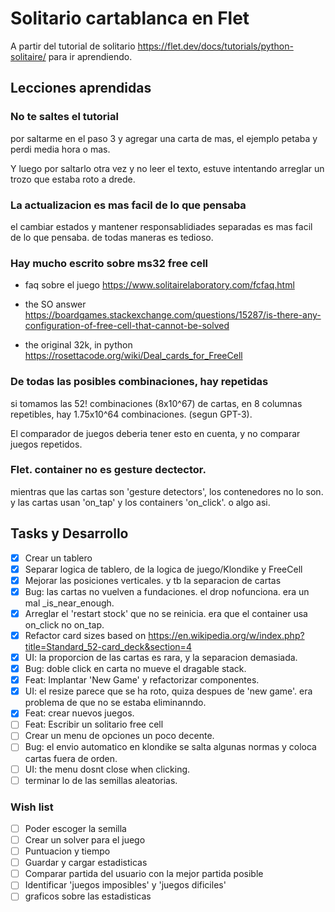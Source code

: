 # Solitario cartablanca en Flet

A partir del tutorial de solitario
<https://flet.dev/docs/tutorials/python-solitaire/>
para ir aprendiendo.

## Lecciones aprendidas

### No te saltes el tutorial

por saltarme en el paso 3 y agregar una carta de mas, el ejemplo petaba y perdi media hora o mas.

Y luego por saltarlo otra vez y no leer el texto, estuve intentando arreglar
un trozo que estaba roto a drede.

### La actualizacion es mas facil de lo que pensaba

el cambiar estados y mantener responsablidiades separadas es mas facil de lo que pensaba.
de todas maneras es tedioso.

### Hay mucho escrito sobre ms32 free cell

- faq sobre el juego <https://www.solitairelaboratory.com/fcfaq.html>

- the SO answer <https://boardgames.stackexchange.com/questions/15287/is-there-any-configuration-of-free-cell-that-cannot-be-solved>

- the original 32k, in python <https://rosettacode.org/wiki/Deal_cards_for_FreeCell>

### De todas las posibles combinaciones, hay repetidas

si tomamos las 52! combinaciones (8x10^67) de cartas, en 8 columnas repetibles,
hay 1.75x10^64 combinaciones. (segun GPT-3).

El comparador de juegos deberia tener esto en cuenta, y no comparar juegos repetidos.

### Flet. container no es gesture dectector.

mientras que las cartas son 'gesture detectors', los contenedores no lo son.
y las cartas usan 'on_tap' y los containers 'on_click'. o algo asi.

## Tasks y Desarrollo

- [x] Crear un tablero
- [x] Separar logica de tablero, de la logica de juego/Klondike y FreeCell
- [x] Mejorar las posiciones verticales. y tb la separacion de cartas
- [x] Bug: las cartas no vuelven a fundaciones. el drop nofunciona. era un mal _is_near_enough.
- [x] Arreglar el 'restart stock' que no se reinicia. era que el container usa on_click no on_tap.
- [x] Refactor card sizes based on <https://en.wikipedia.org/w/index.php?title=Standard_52-card_deck&section=4>
- [x] UI: la proporcion de las cartas es rara, y la separacion demasiada.
- [x] Bug: doble click en carta no mueve el dragable stack.
- [x] Feat: Implantar 'New Game' y refactorizar componentes.
- [x] UI: el resize parece que se ha roto, quiza despues de 'new game'. era problema de que no se estaba eliminanndo.
- [x] Feat: crear nuevos juegos.
- [ ] Feat: Escribir un solitario free cell
- [ ] Crear un menu de opciones un poco decente.
- [ ] Bug: el envio automatico en klondike se salta algunas normas y coloca cartas fuera de orden.
- [ ] UI: the menu dosnt close when clicking.
- [ ] terminar lo de las semillas aleatorias.

### Wish list

- [ ] Poder escoger la semilla
- [ ] Crear un solver para el juego
- [ ] Puntuacion y tiempo
- [ ] Guardar y cargar estadisticas
- [ ] Comparar partida del usuario con la mejor partida posible
- [ ] Identificar 'juegos imposibles' y 'juegos dificiles'
- [ ] graficos sobre las estadisticas
